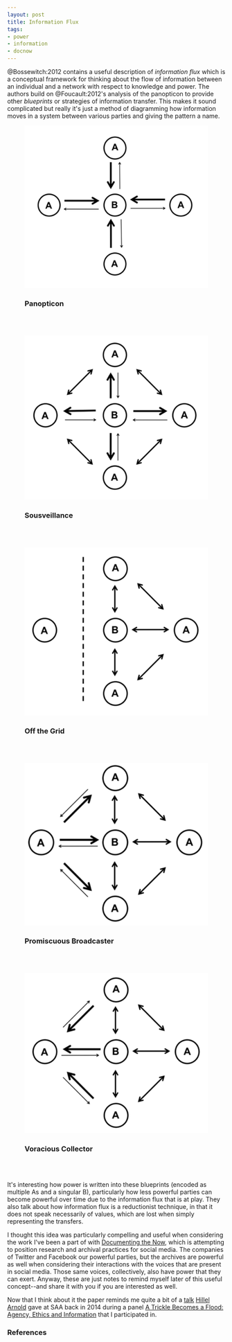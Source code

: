 ```yaml
---
layout: post
title: Information Flux
tags:
- power
- information
- docnow
---
```


@Bossewitch:2012 contains a useful description of *information flux* which is a
conceptual framework for thinking about the flow of information between an
individual and a network with respect to knowledge and power. The authors build
on @Foucault:2012's analysis of the panopticon to provide other *blueprints* or
strategies of information transfer. This makes it sound complicated but really
it's just a method of diagramming how information moves in a system between
various parties and giving the pattern a name. 

<figure>
  <img class="img-responsive" src="/images/flux1.png">
  <figcaption><h3>Panopticon</h3></figcaption>
</figure>

<br><br>

<figure>
  <img class="img-responsive" src="/images/flux2.png">
  <figcaption><h3>Sousveillance</h3></figcaption>
</figure>

<br><br>

<figure>
  <img class="img-responsive" src="/images/flux3.png">
  <figcaption><h3>Off the Grid</h3></figcaption>
</figure>

<br><br>

<figure>
  <img class="img-responsive" src="/images/flux4.png">
  <figcaption><h3>Promiscuous Broadcaster</h3></figcaption>
</figure>

<br><br>

<figure>
  <img class="img-responsive" src="/images/flux5.png">
  <figcaption><h3>Voracious Collector</h3></figcaption>
</figure>

<br><br>

It's interesting how power is written into these blueprints (encoded as multiple As and a singular B),
particularly how less powerful parties can become powerful over time due to the
information flux that is at play. They also talk about how information flux is a
reductionist technique, in that it does not speak necessarily of values, which
are lost when simply representing the transfers.

I thought this idea was particularly compelling and useful when considering
the work I've been a part of with [Documenting the Now], which is attempting to
position research and archival practices for social media. The companies of
Twitter and Facebook our powerful parties, but the archives are powerful as well
when considering their interactions with the voices that are present in social
media. Those same voices, collectively, also have power that they can exert.
Anyway, these are just notes to remind myself later of this useful concept--and
share it with you if you are interested as well.

Now that I think about it the paper reminds me quite a bit of a [talk] [Hillel
Arnold] gave at SAA back in 2014 during a panel [A Trickle Becomes a Flood:
Agency, Ethics and Information] that I participated in.

### References

[Documenting the Now]: http://www.docnow.io
[talk]: http://files.archivists.org/conference/dc2014/materials/201-arnoldB.pdf
[Hillel Arnold]: https://twitter.com/helrond
[A Trickle Becomes a Flood: Agency, Ethics and Information]: https://archives2014.sched.com/event/57ce8b8ded5c6f74d721b5902f259d14#.U-ShqoBdXfs
